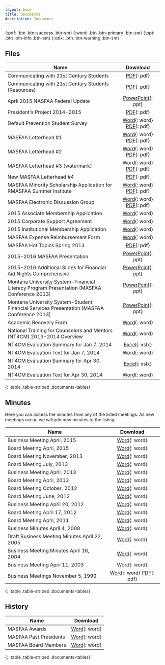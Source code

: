 ```yaml
---
layout: base
title: Documents
description: Documents
---
```


<!-- see http://kramdown.gettalong.org/syntax.html#attribute-list-definitions -->
{:pdf: .btn .btn-success .btn-sm}
{:word: .btn .btn-primary .btn-sm}
{:ppt: .btn .btn-info .btn-sm}
{:xslx: .btn .btn-warning .btn-sm}

## Files

Name                                                                                       | Download
------------------------------------------------------------------------------------------ | :-------------------------------------------------------------------------------------------------------------------------------------:
Communicating with 21st Century Students                                                   | [PDF](downloads/files/Communicating-with-21st-Century-Students.pdf){: pdf}
Communicating with 21st Century Students (Resources)                                       | [PDF](downloads/files/Communicating-with-21st-Century-Students-Resources.pdf){: pdf}
April 2015 NASFAA Federal Update                                                           | [PowerPoint](downloads/files/NASFAA-Federal-Update-April.pptx){: ppt}
President's Project 2014-2015                                                              | [PDF](downloads/files/tribal-college-outreach-presidents-project.pdf){: pdf}
Default Prevention Student Survey                                                          | [Word](downloads/files/student_survey.doc){: word} [PDF](downloads/files/Default-Prevention-Student-Survey.pdf){: pdf}
MASFAA Letterhead #1                                                                       | [Word](downloads/files/MASFAA_Letterhead_1.doc){: word} [PDF](downloads/files/MASFAA_Letterhead_1.pdf){: pdf}
MASFAA Letterhead #2                                                                       | [Word](downloads/files/MASFAA_Letterhead_2.docx){: word} [PDF](downloads/files/MASFAA_Letterhead_2.pdf){: pdf}
MASFAA Letterhead #3 (watermark)                                                           | [Word](downloads/files/MASFAA_Watermark.docx){: word} [PDF](downloads/files/MASFAA_Watermark.pdf){: pdf}
New MASFAA Letterhead #4                                                                   | [PDF](downloads/files/MASFAA_Letterhead_4.pdf){: pdf}
MASFAA Minority Scholarship Application for RMASFAA Summer Institute                       | [Word](downloads/files/MASFAA-Minority-Scholarship-Application.doc){: word} [PDF](downloads/files/masfaaminorityscholarship.pdf){: pdf}
MASFAA Electronic Discussion Group                                                         | [Word](downloads/files/Masfaa-Listserv.doc){: word} [PDF](downloads/files/MASFAAlistserv.pdf){: pdf}
2015 Associate Membership Application                                                      | [Word](downloads/files/2015-associate-membership-application.doc){: word}
2015 Corporate Support Agreement                                                           | [Word](downloads/files/masfaa-corporate-support-agreement-2015.docx){: word}
2015 Institutional Membership Application                                                  | [Word](downloads/files/2015-institutional-membership-application.doc){: word}
MASFAA Expense Reimbursement Form                                                          | [Word](downloads/files/Expense-Reimbursement-Form.docx){: word}
MASFAA Hot Topics Spring 2013                                                              | [PDF](downloads/files/MASFAA-Hot-Topics-Spring-2013-for-Web-Posting.pdf){: pdf}
2015-2016 MASFAA Presentation                                                              | [PowerPoint](downloads/files/masfaa-2015-2016.pptx){: ppt}
2015-2016 Additional Slides for Financial Aid Nights Comprehensive                         | [PowerPoint](downloads/files/masfaa-2015-2016-additional.pptx){: ppt}
Montana University System-Financial Literacy Program Presentation (MASFAA Conference 2013) | [PowerPoint](downloads/files/MUS-Financial-Literacy-Program-MASFAA-Conf-Presentation-2013.ppt){: ppt}
Montana University System-Student Financial Services Presentation (MASFAA Conference 2013) | [PowerPoint](downloads/files/MUS-Student-Fin-Services-MASFAA-Conf-Pres-2013.ppt){: ppt}
Academic Recovery Form                                                                     | [Word](downloads/files/Academic-Recovery-Plan-form-F.doc){: word}
National Training for Counselors and Mentors (NT4CM) 2013-2014 Overview                    | [Word](downloads/files/NT4CM-1314-Overview.docx){: word}
NT4CM Evaluation Summary for Jan 7, 2014                                                   | [Excel](downloads/files/NT4CM-Evaluation-Summary-010714.xlsx){: xslx}
NT4CM Evaluation Text for Jan 7, 2014                                                      | [Word](downloads/files/NT4CM-Evaluation-Text-010714.docx){: word}
NT4CM Evaluation Summary for Apr 30, 2014                                                  | [Excel](downloads/files/NT4CM-Evaluation-Summary-043014.xlsx){: xslx}
NT4CM Evaluation Text for Apr 30, 2014                                                     | [Word](downloads/files/NT4CM-Evaluation-Text-043014.docx){: word}
{: .table .table-striped .documents-tables}

## Minutes

Here you can access the minutes from any of the listed meetings. As new meetings occur, we will add new minutes to the listing.

Name                                          | Download
--------------------------------------------- | :----------------------------------------------------------------------------------------------------------------------------------------:
Business Meeting April, 2015                  | [Word](downloads/minutes/4-25-14-masfaa-business-meeting%20notes.docx){: word}
Board Meeting April, 2015                     | [Word](downloads/minutes/4-23-14-masfaa-board-meeting%20minutes.docx){: word}
Board Meeting November, 2013                  | [Word](downloads/minutes/nov1masfaa-board-meeting.docx){: word}
Board Meeting July, 2013                      | [Word](downloads/minutes/july25masfaa-board-meeting.docx){: word}
Business Meeting April, 2013                  | [Word](downloads/minutes/masfaa-2013-business-meeting-minutes-2.doc){: word}
Board Meeting April, 2013                     | [Word](downloads/minutes/april-17-masfaa-board-meeting.doc){: word}
Board Meeting October, 2012                   | [Word](downloads/minutes/masfaa-board-meeting-minutes-october-2012.doc){: word}
Board Meeting June, 2012                      | [Word](downloads/minutes/MASFAA%20Board%20Meeting%20June%202012%20Minutes.docx){: word}
Business Meeting April 20, 2012               | [Word](downloads/minutes/MASFAA%20Business%20Meeting%204_20_2012.doc){: word}
Board Meeting April 17, 2012                  | [Word](downloads/minutes/MASFAA%20Board%20Meeting%204_17_2012.doc){: word}
Board Meeting April, 2011                     | [Word](downloads/minutes/masfaa-april-2011-business-meeting-minutes.doc){: word}
Business Minutes April 4, 2008                | [Word](downloads/minutes/MASFAA_Business_Meeting_42008.doc){: word}
Draft Business Meeting Minutes April 22, 2005 | [Word](downloads/minutes/masfaa_business_meeting_4_05.doc){: word}
Business Meeting Minutes April 16, 2004       | [Word](downloads/minutes/MASFAA_Business_Meeting_4_16_04.doc){: word}
Business Meeting April 11, 2003               | [Word](downloads/minutes/MASFAA_spring_03_Business_Meeting.doc){: word}
Business Meetings November 5, 1999            | [Word](downloads/minutes/MASFAA1199.doc){: word} [PDF](downloads/minutes/MASFAA1199.pdf){: pdf}
{: .table .table-striped .documents-tables}

## History

Name                   | Download
---------------------- | :-------------------------------------------------------------------------------:
MASFAA Awards          | [Word](downloads/history/MASFAA_Awards.doc){: word}
MASFAA Past Presidents | [Word](downloads/history/MASFAA_Past_Presidents.doc){: word}
MASFAA Board Members   | [Word](downloads/history/MASFAA_Board_Members.doc){: word}
{: .table .table-striped .documents-tables}
